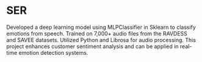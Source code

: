 # SER
Developed a deep learning model using MLPClassifier in Sklearn to classify emotions from speech. Trained on 7,000+ audio files from the RAVDESS and SAVEE datasets. Utilized Python and Librosa for audio processing. This project enhances customer sentiment analysis and can be applied in real-time emotion detection systems.
